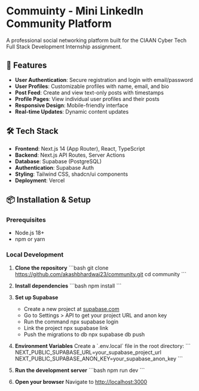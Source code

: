 # Commuinty - Mini LinkedIn Community Platform

A professional social networking platform built for the CIAAN Cyber Tech Full Stack Development Internship assignment.

## 🚀 Features

- **User Authentication**: Secure registration and login with email/password
- **User Profiles**: Customizable profiles with name, email, and bio
- **Post Feed**: Create and view text-only posts with timestamps
- **Profile Pages**: View individual user profiles and their posts
- **Responsive Design**: Mobile-friendly interface
- **Real-time Updates**: Dynamic content updates

## 🛠️ Tech Stack

- **Frontend**: Next.js 14 (App Router), React, TypeScript
- **Backend**: Next.js API Routes, Server Actions
- **Database**: Supabase (PostgreSQL)
- **Authentication**: Supabase Auth
- **Styling**: Tailwind CSS, shadcn/ui components
- **Deployment**: Vercel

## 📦 Installation & Setup

### Prerequisites
- Node.js 18+ 
- npm or yarn

### Local Development

1. **Clone the repository**
   \`\`\`bash
   git clone https://github.com/akashbhardwaj23/community.git
   cd community
   \`\`\`

2. **Install dependencies**
   \`\`\`bash
   npm install
   \`\`\`

3. **Set up Supabase**
   - Create a new project at [supabase.com](https://supabase.com)
   - Go to Settings > API to get your project URL and anon key
   - Run the command npx supabase login
   - Link the project npx supabase link
   - Push the migrations to db npx supabase db push

4. **Environment Variables**
   Create a \`.env.local\` file in the root directory:
   \`\`\`
   NEXT_PUBLIC_SUPABASE_URL=your_supabase_project_url
   NEXT_PUBLIC_SUPABASE_ANON_KEY=your_supabase_anon_key
   \`\`\`

5. **Run the development server**
   \`\`\`bash
   npm run dev
   \`\`\`

6. **Open your browser**
   Navigate to [http://localhost:3000](http://localhost:3000)
